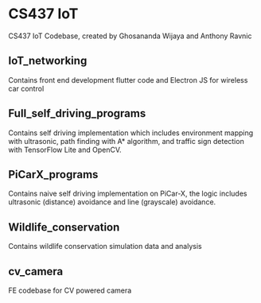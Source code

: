 # CS437 IoT
CS437 IoT Codebase, created by Ghosananda Wijaya and Anthony Ravnic

## IoT_networking
Contains front end development flutter code and Electron JS for wireless car control

## Full_self_driving_programs
Contains self driving implementation which includes environment mapping with ultrasonic, path finding with A* algorithm, and traffic sign detection with TensorFlow Lite and OpenCV.

## PiCarX_programs
Contains naive self driving implementation on PiCar-X, the logic includes ultrasonic (distance) avoidance and line (grayscale) avoidance.

## Wildlife_conservation
Contains wildlife conservation simulation data and analysis

## cv_camera
FE codebase for CV powered camera